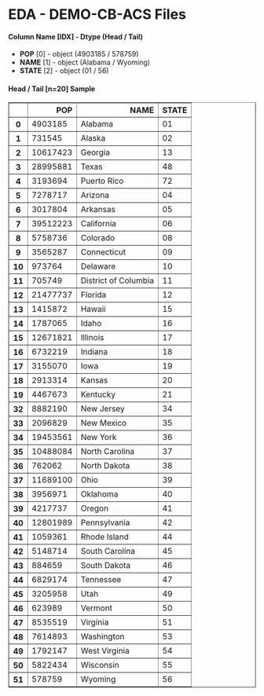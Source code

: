 # EDA - DEMO-CB-ACS Files 

#### Column Name [IDX] -  Dtype (Head / Tail) 
- **POP** [0] - object (4903185 / 578759) 
- **NAME** [1] - object (Alabama / Wyoming) 
- **STATE** [2] - object (01 / 56) 



#### Head / Tail [n=20] Sample 

<table border="1" class="dataframe">
  <thead>
    <tr style="text-align: right;">
      <th></th>
      <th>POP</th>
      <th>NAME</th>
      <th>STATE</th>
    </tr>
  </thead>
  <tbody>
    <tr>
      <th>0</th>
      <td>4903185</td>
      <td>Alabama</td>
      <td>01</td>
    </tr>
    <tr>
      <th>1</th>
      <td>731545</td>
      <td>Alaska</td>
      <td>02</td>
    </tr>
    <tr>
      <th>2</th>
      <td>10617423</td>
      <td>Georgia</td>
      <td>13</td>
    </tr>
    <tr>
      <th>3</th>
      <td>28995881</td>
      <td>Texas</td>
      <td>48</td>
    </tr>
    <tr>
      <th>4</th>
      <td>3193694</td>
      <td>Puerto Rico</td>
      <td>72</td>
    </tr>
    <tr>
      <th>5</th>
      <td>7278717</td>
      <td>Arizona</td>
      <td>04</td>
    </tr>
    <tr>
      <th>6</th>
      <td>3017804</td>
      <td>Arkansas</td>
      <td>05</td>
    </tr>
    <tr>
      <th>7</th>
      <td>39512223</td>
      <td>California</td>
      <td>06</td>
    </tr>
    <tr>
      <th>8</th>
      <td>5758736</td>
      <td>Colorado</td>
      <td>08</td>
    </tr>
    <tr>
      <th>9</th>
      <td>3565287</td>
      <td>Connecticut</td>
      <td>09</td>
    </tr>
    <tr>
      <th>10</th>
      <td>973764</td>
      <td>Delaware</td>
      <td>10</td>
    </tr>
    <tr>
      <th>11</th>
      <td>705749</td>
      <td>District of Columbia</td>
      <td>11</td>
    </tr>
    <tr>
      <th>12</th>
      <td>21477737</td>
      <td>Florida</td>
      <td>12</td>
    </tr>
    <tr>
      <th>13</th>
      <td>1415872</td>
      <td>Hawaii</td>
      <td>15</td>
    </tr>
    <tr>
      <th>14</th>
      <td>1787065</td>
      <td>Idaho</td>
      <td>16</td>
    </tr>
    <tr>
      <th>15</th>
      <td>12671821</td>
      <td>Illinois</td>
      <td>17</td>
    </tr>
    <tr>
      <th>16</th>
      <td>6732219</td>
      <td>Indiana</td>
      <td>18</td>
    </tr>
    <tr>
      <th>17</th>
      <td>3155070</td>
      <td>Iowa</td>
      <td>19</td>
    </tr>
    <tr>
      <th>18</th>
      <td>2913314</td>
      <td>Kansas</td>
      <td>20</td>
    </tr>
    <tr>
      <th>19</th>
      <td>4467673</td>
      <td>Kentucky</td>
      <td>21</td>
    </tr>
    <tr>
      <th>32</th>
      <td>8882190</td>
      <td>New Jersey</td>
      <td>34</td>
    </tr>
    <tr>
      <th>33</th>
      <td>2096829</td>
      <td>New Mexico</td>
      <td>35</td>
    </tr>
    <tr>
      <th>34</th>
      <td>19453561</td>
      <td>New York</td>
      <td>36</td>
    </tr>
    <tr>
      <th>35</th>
      <td>10488084</td>
      <td>North Carolina</td>
      <td>37</td>
    </tr>
    <tr>
      <th>36</th>
      <td>762062</td>
      <td>North Dakota</td>
      <td>38</td>
    </tr>
    <tr>
      <th>37</th>
      <td>11689100</td>
      <td>Ohio</td>
      <td>39</td>
    </tr>
    <tr>
      <th>38</th>
      <td>3956971</td>
      <td>Oklahoma</td>
      <td>40</td>
    </tr>
    <tr>
      <th>39</th>
      <td>4217737</td>
      <td>Oregon</td>
      <td>41</td>
    </tr>
    <tr>
      <th>40</th>
      <td>12801989</td>
      <td>Pennsylvania</td>
      <td>42</td>
    </tr>
    <tr>
      <th>41</th>
      <td>1059361</td>
      <td>Rhode Island</td>
      <td>44</td>
    </tr>
    <tr>
      <th>42</th>
      <td>5148714</td>
      <td>South Carolina</td>
      <td>45</td>
    </tr>
    <tr>
      <th>43</th>
      <td>884659</td>
      <td>South Dakota</td>
      <td>46</td>
    </tr>
    <tr>
      <th>44</th>
      <td>6829174</td>
      <td>Tennessee</td>
      <td>47</td>
    </tr>
    <tr>
      <th>45</th>
      <td>3205958</td>
      <td>Utah</td>
      <td>49</td>
    </tr>
    <tr>
      <th>46</th>
      <td>623989</td>
      <td>Vermont</td>
      <td>50</td>
    </tr>
    <tr>
      <th>47</th>
      <td>8535519</td>
      <td>Virginia</td>
      <td>51</td>
    </tr>
    <tr>
      <th>48</th>
      <td>7614893</td>
      <td>Washington</td>
      <td>53</td>
    </tr>
    <tr>
      <th>49</th>
      <td>1792147</td>
      <td>West Virginia</td>
      <td>54</td>
    </tr>
    <tr>
      <th>50</th>
      <td>5822434</td>
      <td>Wisconsin</td>
      <td>55</td>
    </tr>
    <tr>
      <th>51</th>
      <td>578759</td>
      <td>Wyoming</td>
      <td>56</td>
    </tr>
  </tbody>
</table>